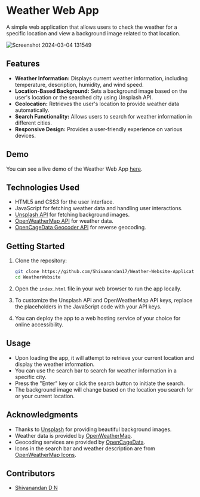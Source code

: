 # Weather Web App

A simple web application that allows users to check the weather for a specific location and view a background image related to that location.

![Screenshot 2024-03-04 131549](https://github.com/shivanandan17/Weather-Website-Application/assets/156572535/97010c09-a8da-4c9b-87e0-15169fd25e1b)

## Features

- **Weather Information:** Displays current weather information, including temperature, description, humidity, and wind speed.
- **Location-Based Background:** Sets a background image based on the user's location or the searched city using Unsplash API.
- **Geolocation:** Retrieves the user's location to provide weather data automatically.
- **Search Functionality:** Allows users to search for weather information in different cities.
- **Responsive Design:** Provides a user-friendly experience on various devices.

## Demo

You can see a live demo of the Weather Web App [here](https://shivanandan17.github.io/Weather-Website-Application/).

## Technologies Used

- HTML5 and CSS3 for the user interface.
- JavaScript for fetching weather data and handling user interactions.
- [Unsplash API](https://unsplash.com/developers) for fetching background images.
- [OpenWeatherMap API](https://openweathermap.org/api) for weather data.
- [OpenCageData Geocoder API](https://opencagedata.com/api) for reverse geocoding.

## Getting Started

1. Clone the repository:

   ```bash
   git clone https://github.com/Shivanandan17/Weather-Website-Application.git
   cd WeatherWebsite
   ```

2. Open the `index.html` file in your web browser to run the app locally.

3. To customize the Unsplash API and OpenWeatherMap API keys, replace the placeholders in the JavaScript code with your API keys.

4. You can deploy the app to a web hosting service of your choice for online accessibility.

## Usage

- Upon loading the app, it will attempt to retrieve your current location and display the weather information.
- You can use the search bar to search for weather information in a specific city.
- Press the "Enter" key or click the search button to initiate the search.
- The background image will change based on the location you search for or your current location.

## Acknowledgments

- Thanks to [Unsplash](https://unsplash.com/) for providing beautiful background images.
- Weather data is provided by [OpenWeatherMap](https://openweathermap.org/).
- Geocoding services are provided by [OpenCageData](https://opencagedata.com/).
- Icons in the search bar and weather description are from [OpenWeatherMap Icons](https://openweathermap.org/weather-conditions).

## Contributors

- [Shivanandan D N](https://github.com/Shivanandan17)

